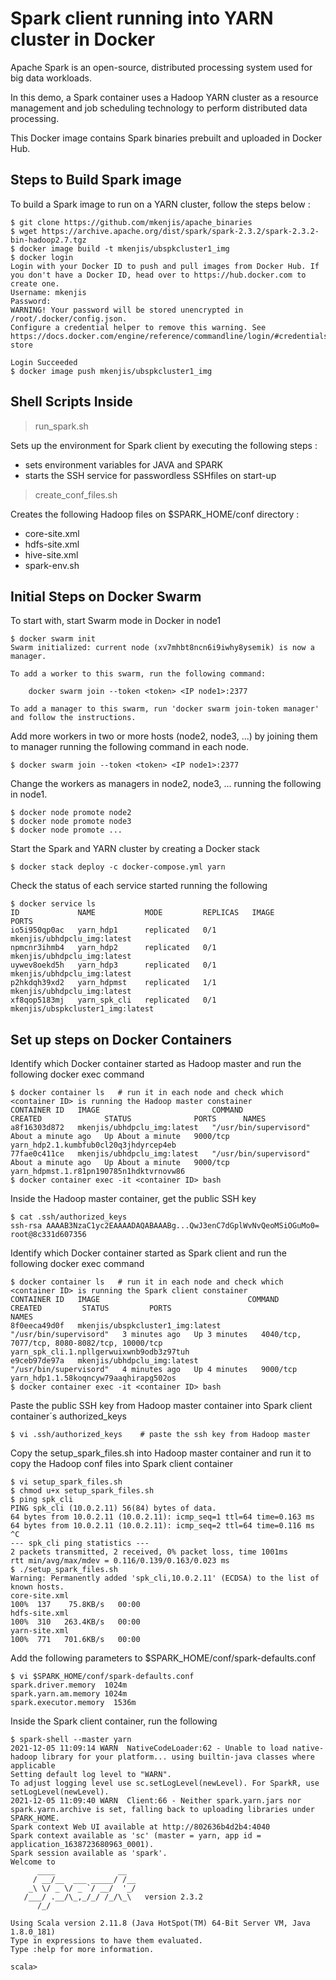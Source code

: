 # Spark client running into YARN cluster in Docker

Apache Spark is an open-source, distributed processing system used for big data workloads.

In this demo, a Spark container uses a Hadoop YARN cluster as a resource management and job scheduling technology to perform distributed data processing.

This Docker image contains Spark binaries prebuilt and uploaded in Docker Hub.

## Steps to Build Spark image

To build a Spark image to run on a YARN cluster, follow the steps below :
```shell
$ git clone https://github.com/mkenjis/apache_binaries
$ wget https://archive.apache.org/dist/spark/spark-2.3.2/spark-2.3.2-bin-hadoop2.7.tgz
$ docker image build -t mkenjis/ubspkcluster1_img
$ docker login
Login with your Docker ID to push and pull images from Docker Hub. If you don't have a Docker ID, head over to https://hub.docker.com to create one.
Username: mkenjis
Password: 
WARNING! Your password will be stored unencrypted in /root/.docker/config.json.
Configure a credential helper to remove this warning. See
https://docs.docker.com/engine/reference/commandline/login/#credentials-store

Login Succeeded
$ docker image push mkenjis/ubspkcluster1_img
```

## Shell Scripts Inside 

> run_spark.sh

Sets up the environment for Spark client by executing the following steps :
- sets environment variables for JAVA and SPARK
- starts the SSH service for passwordless SSHfiles on start-up

> create_conf_files.sh

Creates the following Hadoop files on $SPARK_HOME/conf directory :
- core-site.xml
- hdfs-site.xml
- hive-site.xml
- spark-env.sh

## Initial Steps on Docker Swarm

To start with, start Swarm mode in Docker in node1
```shell
$ docker swarm init
Swarm initialized: current node (xv7mhbt8ncn6i9iwhy8ysemik) is now a manager.

To add a worker to this swarm, run the following command:

    docker swarm join --token <token> <IP node1>:2377

To add a manager to this swarm, run 'docker swarm join-token manager' and follow the instructions.
```

Add more workers in two or more hosts (node2, node3, ...) by joining them to manager running the following command in each node.
```shell
$ docker swarm join --token <token> <IP node1>:2377
```

Change the workers as managers in node2, node3, ... running the following in node1.
```shell
$ docker node promote node2
$ docker node promote node3
$ docker node promote ...
```

Start the Spark and YARN cluster by creating a Docker stack 
```shell
$ docker stack deploy -c docker-compose.yml yarn
```

Check the status of each service started running the following
```shell
$ docker service ls
ID             NAME           MODE         REPLICAS   IMAGE                                 PORTS
io5i950qp0ac   yarn_hdp1      replicated   0/1        mkenjis/ubhdpclu_img:latest           
npmcnr3ihmb4   yarn_hdp2      replicated   0/1        mkenjis/ubhdpclu_img:latest           
uywev8oekd5h   yarn_hdp3      replicated   0/1        mkenjis/ubhdpclu_img:latest           
p2hkdqh39xd2   yarn_hdpmst    replicated   1/1        mkenjis/ubhdpclu_img:latest           
xf8qop5183mj   yarn_spk_cli   replicated   0/1        mkenjis/ubspkcluster1_img:latest
```

## Set up steps on Docker Containers

Identify which Docker container started as Hadoop master and run the following docker exec command
```shell
$ docker container ls   # run it in each node and check which <container ID> is running the Hadoop master constainer
CONTAINER ID   IMAGE                         COMMAND                  CREATED              STATUS              PORTS      NAMES
a8f16303d872   mkenjis/ubhdpclu_img:latest   "/usr/bin/supervisord"   About a minute ago   Up About a minute   9000/tcp   yarn_hdp2.1.kumbfub0cl20q3jhdyrcep4eb
77fae0c411ce   mkenjis/ubhdpclu_img:latest   "/usr/bin/supervisord"   About a minute ago   Up About a minute   9000/tcp   yarn_hdpmst.1.r81pn190785n1hdktvrnovw86
$ docker container exec -it <container ID> bash
```

Inside the Hadoop master container, get the public SSH key
```shell
$ cat .ssh/authorized_keys
ssh-rsa AAAAB3NzaC1yc2EAAAADAQABAAABg...QwJ3enC7dGplWvNvQeoMSiOGuMo0= root@8c331d607356
```

Identify which Docker container started as Spark client and run the following docker exec command
```shell
$ docker container ls   # run it in each node and check which <container ID> is running the Spark client constainer
CONTAINER ID   IMAGE                                 COMMAND                  CREATED         STATUS         PORTS                                          NAMES
8f0eeca49d0f   mkenjis/ubspkcluster1_img:latest   "/usr/bin/supervisord"   3 minutes ago   Up 3 minutes   4040/tcp, 7077/tcp, 8080-8082/tcp, 10000/tcp   yarn_spk_cli.1.npllgerwuixwnb9odb3z97tuh
e9ceb97de97a   mkenjis/ubhdpclu_img:latest           "/usr/bin/supervisord"   4 minutes ago   Up 4 minutes   9000/tcp                                       yarn_hdp1.1.58koqncyw79aaqhirapg502os
$ docker container exec -it <container ID> bash
```

Paste the public SSH key from Hadoop master container into Spark client container´s authorized_keys
```shell
$ vi .ssh/authorized_keys    # paste the ssh key from Hadoop master
```

Copy the setup_spark_files.sh into Hadoop master container and run it to copy the Hadoop conf files into Spark client container
```shell
$ vi setup_spark_files.sh
$ chmod u+x setup_spark_files.sh
$ ping spk_cli          
PING spk_cli (10.0.2.11) 56(84) bytes of data.
64 bytes from 10.0.2.11 (10.0.2.11): icmp_seq=1 ttl=64 time=0.163 ms
64 bytes from 10.0.2.11 (10.0.2.11): icmp_seq=2 ttl=64 time=0.116 ms
^C
--- spk_cli ping statistics ---
2 packets transmitted, 2 received, 0% packet loss, time 1001ms
rtt min/avg/max/mdev = 0.116/0.139/0.163/0.023 ms
$ ./setup_spark_files.sh
Warning: Permanently added 'spk_cli,10.0.2.11' (ECDSA) to the list of known hosts.
core-site.xml                                                      100%  137    75.8KB/s   00:00    
hdfs-site.xml                                                      100%  310   263.4KB/s   00:00    
yarn-site.xml                                                      100%  771   701.6KB/s   00:00
```

Add the following parameters to $SPARK_HOME/conf/spark-defaults.conf
```shell
$ vi $SPARK_HOME/conf/spark-defaults.conf
spark.driver.memory  1024m
spark.yarn.am.memory 1024m
spark.executor.memory  1536m
```

Inside the Spark client container, run the following
```shell
$ spark-shell --master yarn
2021-12-05 11:09:14 WARN  NativeCodeLoader:62 - Unable to load native-hadoop library for your platform... using builtin-java classes where applicable
Setting default log level to "WARN".
To adjust logging level use sc.setLogLevel(newLevel). For SparkR, use setLogLevel(newLevel).
2021-12-05 11:09:40 WARN  Client:66 - Neither spark.yarn.jars nor spark.yarn.archive is set, falling back to uploading libraries under SPARK_HOME.
Spark context Web UI available at http://802636b4d2b4:4040
Spark context available as 'sc' (master = yarn, app id = application_1638723680963_0001).
Spark session available as 'spark'.
Welcome to
      ____              __
     / __/__  ___ _____/ /__
    _\ \/ _ \/ _ `/ __/  '_/
   /___/ .__/\_,_/_/ /_/\_\   version 2.3.2
      /_/
         
Using Scala version 2.11.8 (Java HotSpot(TM) 64-Bit Server VM, Java 1.8.0_181)
Type in expressions to have them evaluated.
Type :help for more information.

scala> 
```


